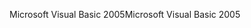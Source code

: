 <span data-ttu-id="3f9d4-101">Microsoft Visual Basic 2005</span><span class="sxs-lookup"><span data-stu-id="3f9d4-101">Microsoft Visual Basic 2005</span></span>